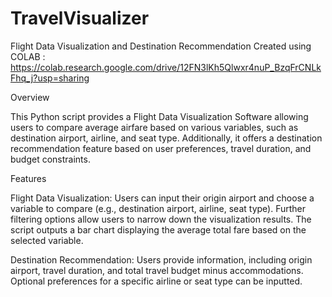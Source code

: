 # TravelVisualizer
Flight Data Visualization and Destination Recommendation
Created using COLAB : https://colab.research.google.com/drive/12FN3lKh5Qlwxr4nuP_BzqFrCNLkFhq_j?usp=sharing 

Overview

This Python script provides a Flight Data Visualization Software allowing users to compare average airfare based on various variables, such as destination airport, airline, and seat type. Additionally, it offers a destination recommendation feature based on user preferences, travel duration, and budget constraints.

Features

Flight Data Visualization:
Users can input their origin airport and choose a variable to compare (e.g., destination airport, airline, seat type).
Further filtering options allow users to narrow down the visualization results.
The script outputs a bar chart displaying the average total fare based on the selected variable.

Destination Recommendation:
Users provide information, including origin airport, travel duration, and total travel budget minus accommodations.
Optional preferences for a specific airline or seat type can be inputted.

